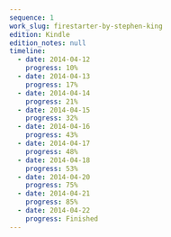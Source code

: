 ```yaml
---
sequence: 1
work_slug: firestarter-by-stephen-king
edition: Kindle
edition_notes: null
timeline:
  - date: 2014-04-12
    progress: 10%
  - date: 2014-04-13
    progress: 17%
  - date: 2014-04-14
    progress: 21%
  - date: 2014-04-15
    progress: 32%
  - date: 2014-04-16
    progress: 43%
  - date: 2014-04-17
    progress: 48%
  - date: 2014-04-18
    progress: 53%
  - date: 2014-04-20
    progress: 75%
  - date: 2014-04-21
    progress: 85%
  - date: 2014-04-22
    progress: Finished
---
```

